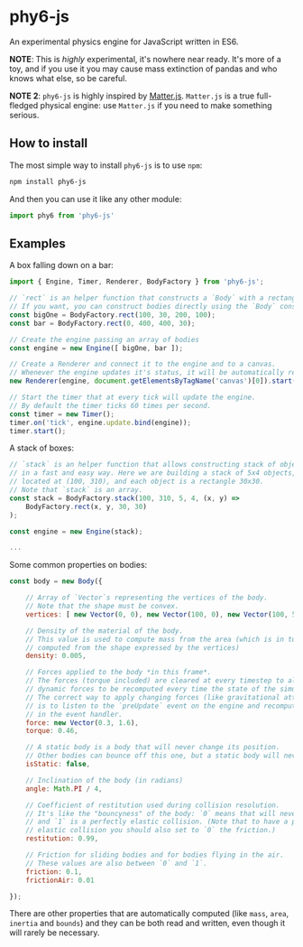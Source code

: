 # phy6-js

An experimental physics engine for JavaScript written in ES6.

**NOTE**: This is *highly* experimental, it's nowhere near ready.
It's more of a toy, and if you use it you may cause mass extinction of pandas
and who knows what else, so be careful.

**NOTE 2**: `phy6-js` is highly inspired by [Matter.js](http://brm.io/matter-js/).
`Matter.js` is a true full-fledged physical engine: use `Matter.js` if you need to make
something serious.

## How to install

The most simple way to install `phy6-js` is to use `npm`:

```sh
npm install phy6-js
```

And then you can use it like any other module:

```js
import phy6 from 'phy6-js'
```

## Examples

A box falling down on a bar:

```js
import { Engine, Timer, Renderer, BodyFactory } from 'phy6-js';

// `rect` is an helper function that constructs a `Body` with a rectangular shape.
// If you want, you can construct bodies directly using the `Body` constructor.
const bigOne = BodyFactory.rect(100, 30, 200, 100);
const bar = BodyFactory.rect(0, 400, 400, 30);

// Create the engine passing an array of bodies
const engine = new Engine([ bigOne, bar ]);

// Create a Renderer and connect it to the engine and to a canvas.
// Whenever the engine updates it's status, it will be automatically redrawn.
new Renderer(engine, document.getElementsByTagName('canvas')[0]).start();

// Start the timer that at every tick will update the engine.
// By default the timer ticks 60 times per second.
const timer = new Timer();
timer.on('tick', engine.update.bind(engine));
timer.start();
```

A stack of boxes:

```js
// `stack` is an helper function that allows constructing stack of object
// in a fast and easy way. Here we are building a stack of 5x4 objects,
// located at (100, 310), and each object is a rectangle 30x30.
// Note that `stack` is an array.
const stack = BodyFactory.stack(100, 310, 5, 4, (x, y) =>
    BodyFactory.rect(x, y, 30, 30)
);

const engine = new Engine(stack);

...
```

Some common properties on bodies:

```js
const body = new Body({

    // Array of `Vector`s representing the vertices of the body.
    // Note that the shape must be convex.
    vertices: [ new Vector(0, 0), new Vector(100, 0), new Vector(100, 50) ],

    // Density of the material of the body.
    // This value is used to compute mass from the area (which is in turn
    // computed from the shape expressed by the vertices)
    density: 0.005,

    // Forces applied to the body *in this frame*.
    // The forces (torque included) are cleared at every timestep to allow
    // dynamic forces to be recomputed every time the state of the simulation changes.
    // The correct way to apply changing forces (like gravitational attraction between bodies)
    // is to listen to the `preUpdate` event on the engine and recompute the forces
    // in the event handler. 
    force: new Vector(0.3, 1.6),
    torque: 0.46,

    // A static body is a body that will never change its position.
    // Other bodies can bounce off this one, but a static body will never move.
    isStatic: false,

    // Inclination of the body (in radians)
    angle: Math.PI / 4,

    // Coefficient of restitution used during collision resolution.
    // It's like the "bouncyness" of the body: `0` means that will never bounce
    // and `1` is a perfectly elastic collision. (Note that to have a perfectly
    // elastic collision you should also set to `0` the friction.)
    restitution: 0.99,

    // Friction for sliding bodies and for bodies flying in the air.
    // These values are also between `0` and `1`.
    friction: 0.1,
    frictionAir: 0.01

});
```

There are other properties that are automatically computed (like `mass`, `area`,
`inertia` and `bounds`) and they can be both read and written, even though it will
rarely be necessary.